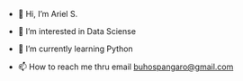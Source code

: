 - 👋 Hi, I’m Ariel S.
- 👀 I’m interested in Data Sciense
- 🌱 I’m currently learning Python

- 📫 How to reach me thru email buhospangaro@gmail.com

<!---
SpngAriel/SpngAriel is a ✨ special ✨ repository because its `README.md` (this file) appears on your GitHub profile.
You can click the Preview link to take a look at your changes.
--->
